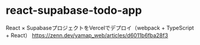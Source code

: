 ﻿# react-supabase-todo-app
React × SupabaseプロジェクトをVercelでデプロイ（webpack + TypeScript + React）
https://zenn.dev/yamap_web/articles/d6011b6fba28f3
